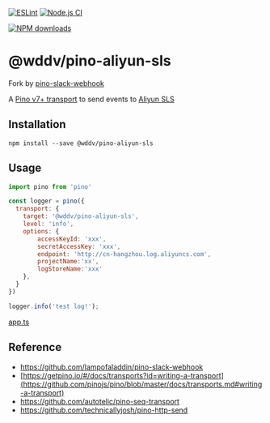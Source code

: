 [![ESLint](https://github.com/lampofaladdin/pino-slack-webhook/actions/workflows/eslint.yml/badge.svg)](https://github.com/lampofaladdin/pino-slack-webhook/actions/workflows/eslint.yml)
[![Node.js CI](https://github.com/lampofaladdin/pino-slack-webhook/actions/workflows/node.js.yml/badge.svg)](https://github.com/lampofaladdin/pino-slack-webhook/actions/workflows/node.js.yml)

[//]: # ([![npm version]&#40;https://badge.fury.io/js/@wddv/pino-aliyun-sls&#41;]&#40;https://badge.fury.io/js/@wddv/pino-aliyun-sls&#41;)
[![NPM downloads](http://img.shields.io/npm/dm/@wddv/pino-aliyun-sls.svg?style=flat-square)](http://www.npmtrends.com/@wddv/pino-aliyun-sls)

# @wddv/pino-aliyun-sls

Fork by [pino-slack-webhook](https://github.com/lampofaladdin/pino-slack-webhook)

A [Pino v7+ transport](https://getpino.io/#/docs/transports?id=v7-transports) to send events to [Aliyun SLS](https://help.aliyun.com/zh/sls/product-overview)

## Installation

```
npm install --save @wddv/pino-aliyun-sls
```

## Usage

```js
import pino from 'pino'

const logger = pino({
  transport: {
    target: '@wddv/pino-aliyun-sls',
    level: 'info',
    options: {
        accessKeyId: 'xxx',
        secretAccessKey: 'xxx',
        endpoint: 'http://cn-hangzhou.log.aliyuncs.com',
        projectName:'xx',
        logStoreName:'xxx'
    },
  }
})

logger.info('test log!');
```
[app.ts](example/app.ts)


## Reference

- https://github.com/lampofaladdin/pino-slack-webhook
- [https://getpino.io/#/docs/transports?id=writing-a-transport](https://github.com/pinojs/pino/blob/master/docs/transports.md#writing-a-transport)
- https://github.com/autotelic/pino-seq-transport
- https://github.com/technicallyjosh/pino-http-send
